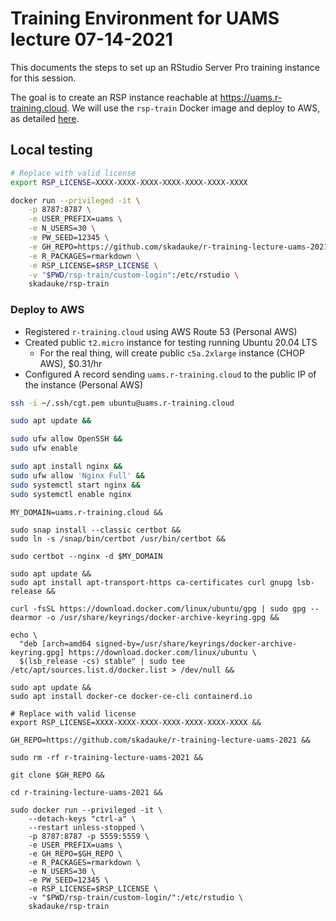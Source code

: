 # Training Environment for UAMS lecture 07-14-2021

This documents the steps to set up an RStudio Server Pro training instance for this session.

The goal is to create an RSP instance reachable at <https://uams.r-training.cloud>. We will use the `rsp-train` Docker image and deploy to AWS, as detailed [here](https://github.com/skadauke/rsp-train).

## Local testing

```bash
# Replace with valid license
export RSP_LICENSE=XXXX-XXXX-XXXX-XXXX-XXXX-XXXX-XXXX

docker run --privileged -it \
    -p 8787:8787 \
    -e USER_PREFIX=uams \
    -e N_USERS=30 \
    -e PW_SEED=12345 \
    -e GH_REPO=https://github.com/skadauke/r-training-lecture-uams-2021 \
    -e R_PACKAGES=rmarkdown \
    -e RSP_LICENSE=$RSP_LICENSE \
    -v "$PWD/rsp-train/custom-login":/etc/rstudio \
    skadauke/rsp-train
```

### Deploy to AWS

- Registered `r-training.cloud` using AWS Route 53 (Personal AWS)
- Created public `t2.micro` instance for testing running Ubuntu 20.04 LTS
  - For the real thing, will create public `c5a.2xlarge` instance (CHOP AWS), $0.31/hr
- Configured A record sending `uams.r-training.cloud` to the public IP of the instance (Personal AWS)

```bash
ssh -i ~/.ssh/cgt.pem ubuntu@uams.r-training.cloud
```

```bash
sudo apt update &&

sudo ufw allow OpenSSH &&
sudo ufw enable
```

```bash
sudo apt install nginx &&
sudo ufw allow 'Nginx Full' &&
sudo systemctl start nginx &&
sudo systemctl enable nginx
```

```
MY_DOMAIN=uams.r-training.cloud &&

sudo snap install --classic certbot &&
sudo ln -s /snap/bin/certbot /usr/bin/certbot &&

sudo certbot --nginx -d $MY_DOMAIN
```

```
sudo apt update &&
sudo apt install apt-transport-https ca-certificates curl gnupg lsb-release &&

curl -fsSL https://download.docker.com/linux/ubuntu/gpg | sudo gpg --dearmor -o /usr/share/keyrings/docker-archive-keyring.gpg &&

echo \
  "deb [arch=amd64 signed-by=/usr/share/keyrings/docker-archive-keyring.gpg] https://download.docker.com/linux/ubuntu \
  $(lsb_release -cs) stable" | sudo tee /etc/apt/sources.list.d/docker.list > /dev/null &&

sudo apt update &&
sudo apt install docker-ce docker-ce-cli containerd.io
```

```
# Replace with valid license
export RSP_LICENSE=XXXX-XXXX-XXXX-XXXX-XXXX-XXXX-XXXX &&

GH_REPO=https://github.com/skadauke/r-training-lecture-uams-2021 &&

sudo rm -rf r-training-lecture-uams-2021 &&

git clone $GH_REPO &&

cd r-training-lecture-uams-2021 &&

sudo docker run --privileged -it \
    --detach-keys "ctrl-a" \
    --restart unless-stopped \
    -p 8787:8787 -p 5559:5559 \
    -e USER_PREFIX=uams \
    -e GH_REPO=$GH_REPO \
    -e R_PACKAGES=rmarkdown \
    -e N_USERS=30 \
    -e PW_SEED=12345 \
    -e RSP_LICENSE=$RSP_LICENSE \
    -v "$PWD/rsp-train/custom-login/":/etc/rstudio \
    skadauke/rsp-train
```
